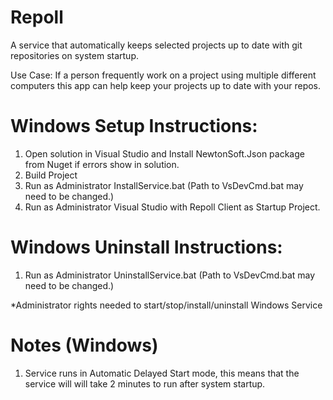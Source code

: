 # Repoll
A service that automatically keeps selected projects up to date with git repositories on system startup.

Use Case: If a person frequently work on a project using multiple different computers this app can help keep your projects up to date with your repos.

# Windows Setup Instructions:

1. Open solution in Visual Studio and Install NewtonSoft.Json package from Nuget if errors show in solution.
2. Build Project
3. Run as Administrator InstallService.bat (Path to VsDevCmd.bat may need to be changed.)
4. Run as Administrator Visual Studio with Repoll Client as Startup Project.

# Windows Uninstall Instructions:

1. Run as Administrator UninstallService.bat (Path to VsDevCmd.bat may need to be changed.)

*Administrator rights needed to start/stop/install/uninstall Windows Service

# Notes (Windows)

1. Service runs in Automatic Delayed Start mode, this means that the service will will take 2 minutes to run after system startup.